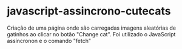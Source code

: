 # javascript-assincrono-cutecats
Criação de uma página onde são carregadas imagens aleatórias de gatinhos ao clicar no botão "Change cat". 
Foi utilizado o JavaScript assíncronon e o comando  "fetch"
